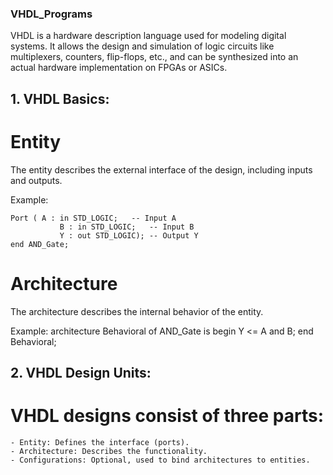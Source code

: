 ### VHDL_Programs

VHDL is a hardware description language used for modeling digital systems. 
It allows the design and simulation of logic circuits like multiplexers, counters, flip-flops, etc., and can be synthesized into an actual hardware implementation on FPGAs or ASICs.

## 1. VHDL Basics:
# Entity
The entity describes the external interface of the design, including inputs and outputs.

Example:
``` entity AND_Gate is
Port ( A : in STD_LOGIC;   -- Input A
           B : in STD_LOGIC;   -- Input B
           Y : out STD_LOGIC); -- Output Y
end AND_Gate;
```

# Architecture

The architecture describes the internal behavior of the entity.

Example:
architecture Behavioral of AND_Gate is
begin
    Y <= A and B; 
end Behavioral;

## 2. VHDL Design Units:

# VHDL designs consist of three parts:

    - Entity: Defines the interface (ports).
    - Architecture: Describes the functionality.
    - Configurations: Optional, used to bind architectures to entities.

  




